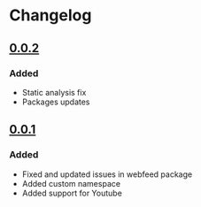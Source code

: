 # Changelog

## [0.0.2](https://pub.dartlang.org/packages/webfeed_advanced/versions/0.0.2)
### Added
- Static analysis fix
- Packages updates

## [0.0.1](https://pub.dartlang.org/packages/webfeed_advanced/versions/0.0.1)
### Added
- Fixed and updated issues in webfeed package
- Added custom namespace
- Added support for Youtube
